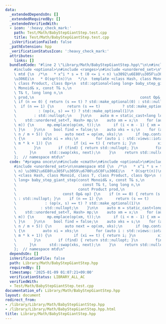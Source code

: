 ```yaml
---
data:
  _extendedDependsOn: []
  _extendedRequiredBy: []
  _extendedVerifiedWith:
  - icon: ':heavy_check_mark:'
    path: Test/Math/BabyStepGiantStep.test.cpp
    title: Test/Math/BabyStepGiantStep.test.cpp
  _isVerificationFailed: false
  _pathExtension: hpp
  _verificationStatusIcon: ':heavy_check_mark:'
  attributes:
    links: []
  bundledCode: "#line 2 \"Library/Math/BabyStepGiantStep.hpp\"\n\n#include <cmath>\n\
    #include <optional>\n#include <ranges>\n#include <unordered_set>\n\nnamespace\
    \ mtd {\n  /*\n   * x^i * s = t (0 <= i < n) \u3092\u6E80\u305F\u3059\u6700\u5C0F\
    \u306Ei\n   * O(sqrt(n))\n   */\n  template <class Hash, class Monoid, class T,\
    \ class Product, class Op>\n  std::optional<long long> baby_step_giant_step(const\
    \ Monoid& x, const T& s,\n                                                const\
    \ T& t, long long n,\n                                                const Product\
    \ prod,\n                                                const Op& op) {\n   \
    \ if (n == 0) { return (s == t) ? std::make_optional(0) : std::nullopt; }\n  \
    \  if (n == 1) {\n      return (s == t)          ? std::make_optional(0)\n   \
    \          : (op(x, s) == t) ? std::make_optional(1)\n                       \
    \        : std::nullopt;\n    }\n\n    auto m = static_cast<long long>(std::sqrt(n));\n\
    \    std::unordered_set<T, Hash> mp;\n    auto xm = x;\n    for (auto i : std::views::iota(0,\
    \ m)) {\n      mp.emplace(op(xm, t));\n      if (i < m - 1) { xm = prod(xm, x);\
    \ }\n    }\n\n    bool find = false;\n    auto xks = s;\n    for (auto k : std::views::iota(1,\
    \ n / m + 5)) {\n      auto next = op(xm, xks);\n      if (mp.contains(next))\
    \ {\n        auto xi = xks;\n        for (auto i : std::views::iota(m * (k - 1),\
    \ m * k + 1)) {\n          if (xi == t) { return i; }\n          xi = op(x, xi);\n\
    \        }\n        if (find) { return std::nullopt; }\n        find = true;\n\
    \      }\n      std::swap(xks, next);\n    }\n    return std::nullopt;\n  }\n\
    };  // namespace mtd\n"
  code: "#pragma once\n\n#include <cmath>\n#include <optional>\n#include <ranges>\n\
    #include <unordered_set>\n\nnamespace mtd {\n  /*\n   * x^i * s = t (0 <= i <\
    \ n) \u3092\u6E80\u305F\u3059\u6700\u5C0F\u306Ei\n   * O(sqrt(n))\n   */\n  template\
    \ <class Hash, class Monoid, class T, class Product, class Op>\n  std::optional<long\
    \ long> baby_step_giant_step(const Monoid& x, const T& s,\n                  \
    \                              const T& t, long long n,\n                    \
    \                            const Product prod,\n                           \
    \                     const Op& op) {\n    if (n == 0) { return (s == t) ? std::make_optional(0)\
    \ : std::nullopt; }\n    if (n == 1) {\n      return (s == t)          ? std::make_optional(0)\n\
    \             : (op(x, s) == t) ? std::make_optional(1)\n                    \
    \           : std::nullopt;\n    }\n\n    auto m = static_cast<long long>(std::sqrt(n));\n\
    \    std::unordered_set<T, Hash> mp;\n    auto xm = x;\n    for (auto i : std::views::iota(0,\
    \ m)) {\n      mp.emplace(op(xm, t));\n      if (i < m - 1) { xm = prod(xm, x);\
    \ }\n    }\n\n    bool find = false;\n    auto xks = s;\n    for (auto k : std::views::iota(1,\
    \ n / m + 5)) {\n      auto next = op(xm, xks);\n      if (mp.contains(next))\
    \ {\n        auto xi = xks;\n        for (auto i : std::views::iota(m * (k - 1),\
    \ m * k + 1)) {\n          if (xi == t) { return i; }\n          xi = op(x, xi);\n\
    \        }\n        if (find) { return std::nullopt; }\n        find = true;\n\
    \      }\n      std::swap(xks, next);\n    }\n    return std::nullopt;\n  }\n\
    };  // namespace mtd\n"
  dependsOn: []
  isVerificationFile: false
  path: Library/Math/BabyStepGiantStep.hpp
  requiredBy: []
  timestamp: '2025-01-09 01:07:21+09:00'
  verificationStatus: LIBRARY_ALL_AC
  verifiedWith:
  - Test/Math/BabyStepGiantStep.test.cpp
documentation_of: Library/Math/BabyStepGiantStep.hpp
layout: document
redirect_from:
- /library/Library/Math/BabyStepGiantStep.hpp
- /library/Library/Math/BabyStepGiantStep.hpp.html
title: Library/Math/BabyStepGiantStep.hpp
---
```

